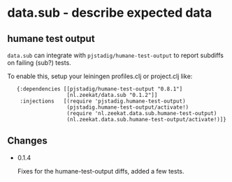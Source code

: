 # data.sub - describe expected data

## humane test output

`data.sub` can integrate with `pjstadig/humane-test-output` to report
subdiffs on failing (sub?) tests.

To enable this, setup your leiningen profiles.clj or project.clj like:

       {:dependencies [[pjstadig/humane-test-output "0.8.1"]
                       [nl.zeekat/data.sub "0.1.2"]]
        :injections   [(require 'pjstadig.humane-test-output)
                       (pjstadig.humane-test-output/activate!)
                       (require 'nl.zeekat.data.sub.humane-test-output)
                       (nl.zeekat.data.sub.humane-test-output/activate!)]}
## Changes

 - 0.1.4

    Fixes for the humane-test-output diffs, added a few tests.

